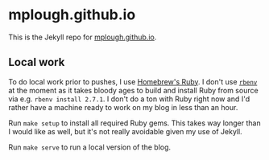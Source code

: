 # mplough.github.io

This is the Jekyll repo for [mplough.github.io](https://mplough.github.io/).

## Local work

To do local work prior to pushes, I use [Homebrew's
Ruby](https://formulae.brew.sh/formula/ruby).  I don't use
[`rbenv`](https://github.com/rbenv/rbenv) at the moment as it takes bloody ages
to build and install Ruby from source via e.g. `rbenv install 2.7.1`.  I don't
do a ton with Ruby right now and I'd rather have a machine ready to work on my
blog in less than an hour.

Run `make setup` to install all required Ruby gems.  This takes way longer than
I would like as well, but it's not really avoidable given my use of Jekyll.

Run `make serve` to run a local version of the blog.
